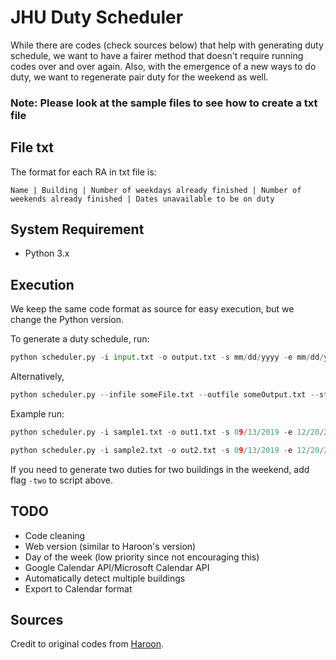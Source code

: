 # JHU Duty Scheduler

While there are codes (check sources below) that help with generating duty schedule, we want to have a fairer method that doesn't require running codes over and over again. Also, with the emergence of a new ways to do duty, we want to regenerate pair duty for the weekend as well. 

### Note: Please look at the sample files to see how to create a txt file

## File txt

The format for each RA in txt file is:
```
Name | Building | Number of weekdays already finished | Number of weekends already finished | Dates unavailable to be on duty
```


## System Requirement

* Python 3.x

## Execution

We keep the same code format as source for easy execution, but we change the Python version. 

To generate a duty schedule, run:

``` Python
python scheduler.py -i input.txt -o output.txt -s mm/dd/yyyy -e mm/dd/yyyy -bs mm/dd/yyyy -be mm/dd/yyyy
```
Alternatively,

``` Python 3
python scheduler.py --infile someFile.txt --outfile someOutput.txt --start-date mm/dd/yyyy --end-date  mm/dd/yyyy --break-start-date  mm/dd/yyyy --break-end-date  mm/dd/yyyy --
```

Example run:
``` Python 3
python scheduler.py -i sample1.txt -o out1.txt -s 09/13/2019 -e 12/20/2019 -bs 11/27/2019 -be 11/29/2019 --available

python scheduler.py -i sample2.txt -o out2.txt -s 09/13/2019 -e 12/20/2019 -bs 11/27/2019 -be 11/29/2019 --two --available

```

If you need to generate two duties for two buildings in the weekend, add flag `-two` to script above. 

## TODO

* Code cleaning
* Web version (similar to Haroon's version)
* Day of the week (low priority since not encouraging this)
* Google Calendar API/Microsoft Calendar API
* Automatically detect multiple buildings
* Export to Calendar format

## Sources

Credit to original codes from [Haroon](https://github.com/hsghori/scheduler). 
